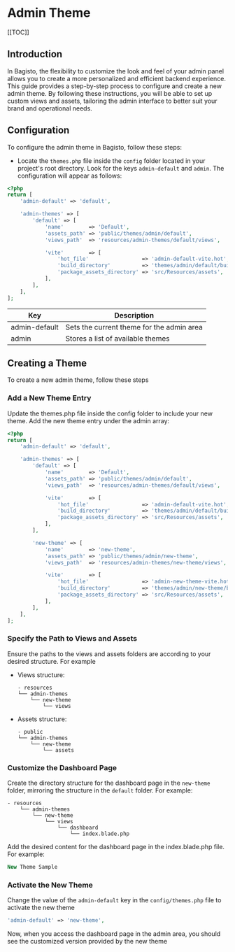# Admin Theme

[[TOC]]

## Introduction

In Bagisto, the flexibility to customize the look and feel of your admin panel allows you to create a more personalized and efficient backend experience. This guide provides a step-by-step process to configure and create a new admin theme. By following these instructions, you will be able to set up custom views and assets, tailoring the admin interface to better suit your brand and operational needs.

## Configuration

To configure the admin theme in Bagisto, follow these steps:

- Locate the `themes.php` file inside the `config` folder located in your project's root directory. Look for the keys `admin-default` and `admin`. The configuration will appear as follows:

```php
<?php
return [
    'admin-default' => 'default',

    'admin-themes' => [
        'default' => [
            'name'        => 'Default',
            'assets_path' => 'public/themes/admin/default',
            'views_path'  => 'resources/admin-themes/default/views',

            'vite'        => [
                'hot_file'                 => 'admin-default-vite.hot',
                'build_directory'          => 'themes/admin/default/build',
                'package_assets_directory' => 'src/Resources/assets',
            ],
        ],
    ],
];
```

| Key            | Description                              |
| -------------- | ---------------------------------------- |
| admin-default  | Sets the current theme for the admin area |
| admin          | Stores a list of available themes         |

## Creating a Theme

To create a new admin theme, follow these steps

### Add a New Theme Entry

Update the themes.php file inside the config folder to include your new theme. Add the new theme entry under the admin array:

```php
<?php
return [
    'admin-default' => 'default',

    'admin-themes' => [
        'default' => [
            'name'        => 'Default',
            'assets_path' => 'public/themes/admin/default',
            'views_path'  => 'resources/admin-themes/default/views',

            'vite'        => [
                'hot_file'                 => 'admin-default-vite.hot',
                'build_directory'          => 'themes/admin/default/build',
                'package_assets_directory' => 'src/Resources/assets',
            ],
        ],

        'new-theme' => [
            'name'        => 'new-theme',
            'assets_path' => 'public/themes/admin/new-theme',
            'views_path'  => 'resources/admin-themes/new-theme/views',

            'vite'        => [
                'hot_file'                 => 'admin-new-theme-vite.hot',
                'build_directory'          => 'themes/admin/new-theme/build',
                'package_assets_directory' => 'src/Resources/assets',
            ],
        ],
    ],
];
```

### Specify the Path to Views and Assets

Ensure the paths to the views and assets folders are according to your desired structure. For example

- Views structure:

    ```
    - resources
    └── admin-themes
        └── new-theme
            └── views
    ```

- Assets structure:

    ```
    - public
    └── admin-themes
        └── new-theme
            └── assets
    ```

### Customize the Dashboard Page

Create the directory structure for the dashboard page in the `new-theme` folder, mirroring the structure in the `default` folder. For example:

```
- resources
    └── admin-themes
        └── new-theme
            └── views
                └── dashboard
                    └── index.blade.php
```

Add the desired content for the dashboard page in the index.blade.php file. For example:

```php
New Theme Sample
```

### Activate the New Theme

Change the value of the `admin-default` key in the `config/themes.php` file to activate the new theme

```php
'admin-default' => 'new-theme',
```

Now, when you access the dashboard page in the admin area, you should see the customized version provided by the new theme
